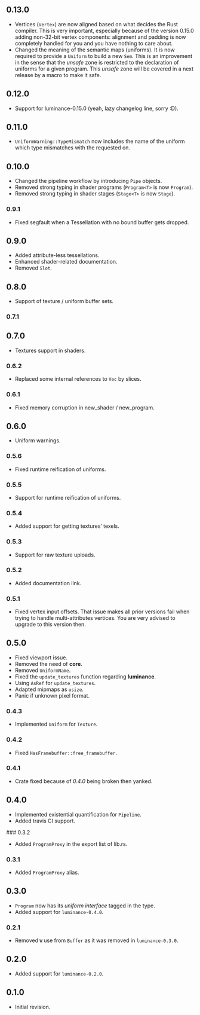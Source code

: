 ## 0.13.0

- Vertices (`Vertex`) are now aligned based on what decides the Rust compiler. This is very
  important, especially because of the version 0.15.0 adding non-32-bit vertex components: alignment
  and padding is now completely handled for you and you have nothing to care about.
- Changed the meaning of the semantic maps (uniforms). It is now required to provide a `Uniform` to
  build a new `Sem`. This is an improvement in the sense that the *unsafe* zone is restricted to the
  declaration of uniforms for a given program. This *unsafe* zone will be covered in a next release
  by a macro to make it safe.

## 0.12.0

- Support for luminance-0.15.0 (yeah, lazy changelog line, sorry :D).

## 0.11.0

- `UniformWarning::TypeMismatch` now includes the name of the uniform which type mismatches with the
  requested on.

## 0.10.0

- Changed the pipeline workflow by introducing `Pipe` objects.
- Removed strong typing in shader programs (`Program<T>` is now `Program`).
- Removed strong typing in shader stages (`Stage<T>` is now `Stage`).

### 0.9.1

- Fixed segfault when a Tessellation with no bound buffer gets dropped.

## 0.9.0

- Added attribute-less tessellations.
- Enhanced shader-related documentation.
- Removed `Slot`.

## 0.8.0

- Support of texture / uniform buffer sets.

### 0.7.1

## 0.7.0

- Textures support in shaders.

### 0.6.2

- Replaced some internal references to `Vec` by slices.

### 0.6.1

- Fixed memory corruption in new_shader / new_program.

## 0.6.0

- Uniform warnings.

### 0.5.6

- Fixed runtime reification of uniforms.

### 0.5.5

- Support for runtime reification of uniforms.

### 0.5.4

- Added support for getting textures’ texels.

### 0.5.3

- Support for raw texture uploads.

### 0.5.2

- Added documentation link.

### 0.5.1

- Fixed vertex input offsets. That issue makes all prior versions fail when trying to handle
  multi-attributes vertices. You are very advised to upgrade to this version then.

## 0.5.0

- Fixed viewport issue.
- Removed the need of **core**.
- Removed `UniformName`.
- Fixed the `update_textures` function regarding **luminance**.
- Using `AsRef` for `update_textures`.
- Adapted mipmaps as `usize`.
- Panic if unknown pixel format.

### 0.4.3

- Implemented `Uniform` for `Texture`.

### 0.4.2

- Fixed `HasFramebuffer::free_framebuffer`.

### 0.4.1

- Crate fixed because of *0.4.0* being broken then yanked.

## 0.4.0

- Implemented existential quantification for `Pipeline`.
- Added travis CI support.

### 0.3.2

- Added `ProgramProxy` in the export list of lib.rs.

### 0.3.1

- Added `ProgramProxy` alias.

## 0.3.0

- `Program` now has its *uniform interface* tagged in the type.
- Added support for `luminance-0.4.0`.

### 0.2.1

- Removed `W` use from `Buffer` as it was removed in `luminance-0.3.0`.

## 0.2.0

- Added support for `luminance-0.2.0`.

## 0.1.0

- Initial revision.
